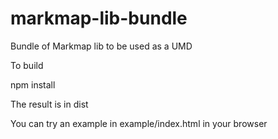 # markmap-lib-bundle
Bundle of Markmap lib to be used as a UMD

To build 

npm install

The result is in dist

You can try an example in example/index.html in your browser
